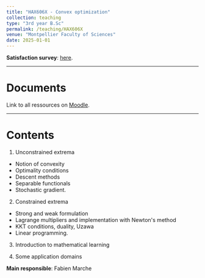 ```yaml
---
title: "HAX606X - Convex optimization"
collection: teaching
type: "3rd year B.Sc"
permalink: /teaching/HAX606X
venue: "Montpellier Faculty of Sciences"
date: 2025-01-01
---
```


<b>Satisfaction survey</b>: [here](https://docs.google.com/forms/d/e/1FAIpQLSf74ULRnuyJpjOjKKE8Qx2Z63KKHxqG7n_Y3HVjio56ZjmJ0A/viewform?usp=dialog).

***

Documents
======

Link to all ressources on [Moodle](https://moodle.umontpellier.fr).

***

Contents
======

1) Unconstrained extrema
- Notion of convexity
- Optimality conditions
- Descent methods
- Separable functionals
- Stochastic gradient.

2) Constrained extrema 
- Strong and weak formulation
- Lagrange multipliers and implementation with Newton's method
- KKT conditions, duality, Uzawa
- Linear programming.

3) Introduction to mathematical learning

4) Some application domains

**Main responsible**: Fabien Marche
